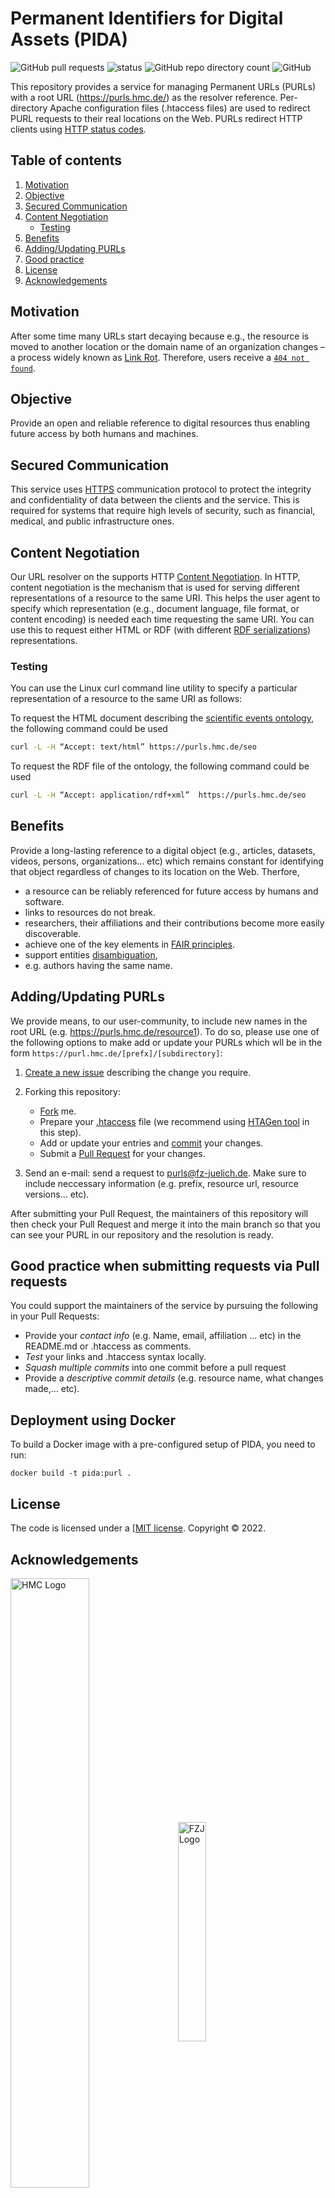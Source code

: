 # Permanent Identifiers for Digital Assets (PIDA)
![GitHub pull requests](https://img.shields.io/github/issues-pr-raw/saidfathalla/PID-service) 
![status](https://img.shields.io/badge/status-down-green) 
![GitHub repo directory count](https://img.shields.io/github/directory-file-count/saidfathalla/PID-Service?label=PURLS&type=dir) 
![GitHub](https://img.shields.io/github/license/saidfathalla/PID-Service)


This repository provides a service for managing Permanent URLs (PURLs) with a root URL 
(https://purls.hmc.de/) as the resolver reference. Per-directory Apache configuration files 
(.htaccess files) are used to redirect PURL requests to their real locations on the Web. 
PURLs redirect HTTP clients using [HTTP status codes](https://en.wikipedia.org/wiki/List_of_HTTP_status_codes).

## Table of contents

1. [Motivation](#motivation)
2. [Objective](#Objective)
3. [Secured Communication](#Communication)
4. [Content Negotiation](#Negotiation)
    - [Testing](#Testing)
5. [Benefits](#Benefits)
6. [Adding/Updating PURLs](#AddingUpdating)
7. [Good practice](#Goodpractice)
8. [License](#License)
9. [Acknowledgements](#Acknowledgements)


## Motivation <a name="motivation"></a>
After some time many URLs start decaying because e.g., the resource is moved to another 
location or the domain name of an organization changes – a process widely known as 
[Link Rot](https://en.wikipedia.org/wiki/Link_rot). Therefore, users receive a 
[`404 not found`](https://en.wikipedia.org/wiki/HTTP_404).

## Objective <a name="Objective"></a>
Provide an open and reliable reference to digital resources thus enabling future access 
by both humans and machines.

## Secured Communication <a name="Communication"></a>
This service uses [HTTPS](https://en.wikipedia.org/wiki/HTTPS) communication protocol to 
protect the integrity and confidentiality of data between the clients and the service. 
This is required for systems that require high levels of security, such as financial, 
medical, and public infrastructure ones.

## Content Negotiation <a name="Negotiation"></a>
Our URL resolver on the supports HTTP 
[Content Negotiation](https://developer.mozilla.org/en-US/docs/Web/HTTP/Content_negotiation). 
In HTTP, content negotiation is the mechanism that is used for serving different representations 
of a resource to the same URI. This helps the user agent to specify which representation (e.g., 
document language, file format, or content encoding) is needed each time requesting the same URI. 
You can use this to request either HTML or RDF (with different [RDF serializations](https://en.wikipedia.org/wiki/Resource_Description_Framework#Serialization_formats)) representations.

### Testing <a name="Testing"></a>
You can use the Linux curl command line utility to specify a particular representation of a 
resource to the same URI as follows:

To request the HTML document describing the 
[scientific events ontology](https://saidfathalla.github.io/SEOontology/Documentation/SEO.html), 
the following command could be used
```bash
curl -L -H “Accept: text/html” https://purls.hmc.de/seo
```

To request the RDF file of the ontology, the following command could be used
```bash
curl -L -H “Accept: application/rdf+xml”  https://purls.hmc.de/seo
```

## Benefits <a name="Benefits"></a>
Provide a long-lasting reference to a digital object (e.g., articles, datasets, videos, persons, 
organizations... etc) which remains constant for identifying that object regardless of changes to its location on the Web. 
Therfore,
- a resource can be reliably referenced for future access by humans and software.
- links to resources do not break.
- researchers, their affiliations and their contributions become more easily discoverable. 
- achieve one of the key elements in [FAIR principles](https://www.go-fair.org/fair-principles/).
- support entities [disambiguation](https://en.wikipedia.org/wiki/Disambiguation_(disambiguation)), 
- e.g. authors having the same name. 


## Adding/Updating PURLs <a name="AddingUpdating"></a>

We provide means, to our user-community, to include new names in the root URL (e.g. https://purls.hmc.de/resource1).
To do so, please use one of the following options to make add or update your PURLs 
which wll be in the form `https://purl.hmc.de/[prefx]/[subdirectory]`:

1. [Create a new issue](https://github.com/saidfathalla/PID-Service/issues/new?assignees=&labels=&template=request-purl.md&title=%5BNew+PURL%5D) describing the change you require.

2. Forking this repository:
      * [Fork](https://docs.github.com/en/get-started/quickstart/fork-a-repo) me.
      * Prepare your [.htaccess](https://httpd.apache.org/docs/2.4/howto/htaccess.html) file (we recommend using [HTAGen tool](https://github.com/saidfathalla/HTAGen-tool) in this step).
      * Add or update your entries and [commit](https://docs.github.com/en/desktop/contributing-and-collaborating-using-github-desktop/making-changes-in-a-branch/committing-and-reviewing-changes-to-your-project) your changes.
      * Submit a [Pull Request](https://docs.github.com/en/pull-requests/collaborating-with-pull-requests/proposing-changes-to-your-work-with-pull-requests/about-pull-requests) for your changes. 
 3. Send an e-mail: send a request to [purls@fz-juelich.de](mailto:purls@fz-juelich.de). 
    Make sure to include neccessary information (e.g. prefix, resource url, resource versions... etc).     

After submitting your Pull Request, the maintainers of this repository will then check your Pull Request 
and merge it into the main branch so that you can see your PURL in our repository and the resolution is ready.

## Good practice when submitting requests via Pull requests <a name="Goodpractice"></a>
You could support the maintainers of the service by pursuing the following in your 
Pull Requests:

* Provide your *contact info* (e.g. Name, email, affiliation ... etc) in the README.md or .htaccess  as comments.
* *Test* your links and .htaccess syntax locally.
* *Squash multiple commits* into one commit before a pull request 
* Provide a *descriptive commit details* (e.g. resource name, what changes made,... etc).

## Deployment using Docker
To build a Docker image with a pre-configured setup of PIDA, you need to run:

```
docker build -t pida:purl .
```

## License <a name="License"></a>
The code is licensed under a [[MIT license](./LICENSE). Copyright © 2022. 


## Acknowledgements <a name="Acknowledgements"></a>

<div>
<img style="vertical-align: middle;" alt="HMC Logo" src="https://helmholtz-metadaten.de/storage/88/hmc_Logo.svg" width=50% height=50% />
&nbsp;&nbsp;
<img style="vertical-align: middle;" alt="FZJ Logo" src="https://upload.wikimedia.org/wikipedia/de/8/8b/J%C3%BClich_fz_logo.svg" width=30% height=30% />
</div>
<br />

This project was developed at the Institute for Materials Data Science and Informatics
(IAS-9) of the Jülich Research Center and funded by the Helmholtz Metadata Collaboration
(HMC), an incubator-platform of the Helmholtz Association within the framework of the
Information and Data Science strategic initiative.


